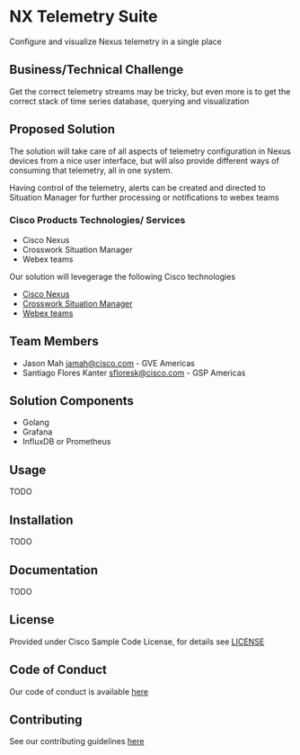 # NX Telemetry Suite

Configure and visualize Nexus telemetry in a single place


## Business/Technical Challenge

Get the correct telemetry streams may be tricky, but even more is to get the correct stack of time series database, querying and visualization

## Proposed Solution

The solution will take care of all aspects of telemetry configuration in Nexus devices from a nice user interface,
but will also provide different ways of consuming that telemetry, all in one system. 

Having control of the telemetry, alerts can be created and directed to Situation Manager for further processing or 
notifications to webex teams


### Cisco Products Technologies/ Services

* Cisco Nexus
* Crosswork Situation Manager
* Webex teams

Our solution will levegerage the following Cisco technologies

* [Cisco Nexus](https://www.cisco.com/c/en/us/products/switches/data-center-switches/index.html)
* [Crosswork Situation Manager](https://www.cisco.com/c/en/us/support/cloud-systems-management/crosswork-situation-manager/model.html)
* [Webex teams](https://www.webex.com/team-collaboration.html)

## Team Members

* Jason Mah <jamah@cisco.com> - GVE Americas
* Santiago Flores Kanter <sfloresk@cisco.com> - GSP Americas


## Solution Components

* Golang
* Grafana
* InfluxDB or Prometheus


## Usage

TODO

## Installation

TODO

## Documentation

TODO

## License

Provided under Cisco Sample Code License, for details see [LICENSE](./LICENSE.md)

## Code of Conduct

Our code of conduct is available [here](./CODE_OF_CONDUCT.md)

## Contributing

See our contributing guidelines [here](./CONTRIBUTING.md)
